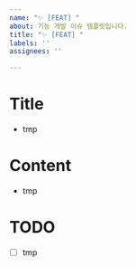 ```yaml
---
name: "✨ [FEAT] "
about: 기능 개발 이슈 템플릿입니다.
title: "✨ [FEAT] "
labels: ''
assignees: ''

---
```


# Title
- tmp

# Content
- tmp

# TODO
- [ ] tmp
